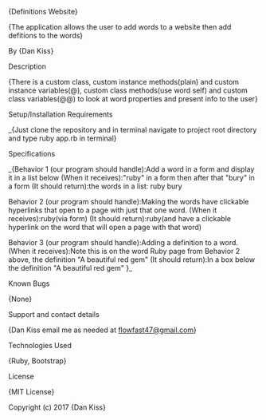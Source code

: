 {Definitions Website}

{The application allows the user to add words to a website then add defitions to the words}

By {Dan Kiss}

Description

{There is a custom class, custom instance methods(plain) and custom instance variables(@), custom class methods(use word self) and custom class variables(@@) to look at word properties and present info to the user}

Setup/Installation Requirements

_{Just clone the repository and in terminal navigate to project root directory and type ruby app.rb in terminal}

Specifications

_{Behavior 1 (our program should handle):Add a word in a form and display it in a list below (When it receives):"ruby" in a form then after that "bury" in a form (It should return):the words in a list: ruby bury

Behavior 2 (our program should handle):Making the words have clickable hyperlinks that open to a page with just that one word. (When it receives):ruby(via form) (It should return):ruby(and have a clickable hyperlink on the word that will open a page with that word)

Behavior 3 (our program should handle):Adding a definition to a word. (When it receives):Note this is on the word Ruby page from Behavior 2 above, the definition "A beautiful red gem" (It should return):In a box below the definition "A beautiful red gem"
 }_

Known Bugs

{None}

Support and contact details

{Dan Kiss email me as needed at flowfast47@gmail.com}

Technologies Used

{Ruby, Bootstrap}

License

{MIT License}

Copyright (c) 2017 {Dan Kiss} 
